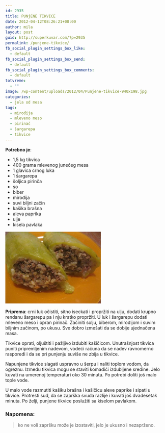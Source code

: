 ```yaml
---
id: 2935
title: PUNjENE TIKVICE
date: 2012-04-12T08:26:21+00:00
author: mila
layout: post
guid: http://superkuvar.com/?p=2935
permalink: /punjene-tikvice/
fb_social_plugin_settings_box_like:
  - default
fb_social_plugin_settings_box_send:
  - default
fb_social_plugin_settings_box_comments:
  - default
totvreme:
  - ""
image: /wp-content/uploads/2012/04/Punjene-tikvice-940x198.jpg
categories:
  - jela od mesa
tags:
  - mirođija
  - mleveno meso
  - pirinač
  - šargarepa
  - tikvice
---
```

**Potrebno je**:

  * 1,5 kg tikvica
  * 400 grama mlevenog junećeg mesa
  * 1 glavica crnog luka
  * 1 šargarepa
  * šoljica pirinča
  * so
  * biber
  * mirođija
  * suvi biljni začin
  * kašika brašna
  * aleva paprika
  * ulje
  * kisela pavlaka

<img class="alignnone size-medium wp-image-2936" title="Punjene tikvice" src="/wp-content/uploads/2012/04/Punjene-tikvice-300x225.jpg" alt="" width="300" height="225" /> 

**Priprema**: crni luk očistiti, sitno iseckati i propržiti na ulju, dodati krupno rendanu šargarepu pa i nju kratko propržiti. U luk i šargarepu dodati mleveno meso i opran pirinač. Začiniti solju, biberom, mirođijom i suvim biljnim začinom, po ukusu. Sve dobro izmešati da se dobije ujednačena masa.

Tikvice oprati, oljuštiti i pažljivo izdubiti kašičicom.  Unutrašnjost tikvica puniti pripremljenim nadevom, vodeći računa da se nadev ravnomerno rasporedi i da se pri punjenju suviše ne zbija u tikvice.

Napunjene tikvice slagati uspravno u šerpu i naliti toplom vodom, da ogreznu. Između tikvica mogu se staviti komadići izdubljene sredine. Jelo kuvati na umerenoj temperaturi oko 30 minuta. Po potrebi doliti još malo tople vode.

U malo vode razmutiti kašiku brašna i kašičicu aleve paprike i sipati u tikvice. Protresti sud, da se zaprška svuda razlije i kuvati još dvadesetak minuta. Po želji, punjene tikvice poslužiti sa kiselom pavlakom.

### Napomena:
> ko ne voli zapršku može je izostaviti, jelo je ukusno i nezaprženo.